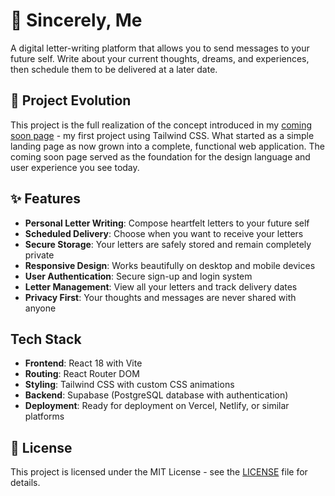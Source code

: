 # 💌 Sincerely, Me

A digital letter-writing platform that allows you to send messages to your future self. Write about your current thoughts, dreams, and experiences, then schedule them to be delivered at a later date.

## 📮 Project Evolution

This project is the full realization of the concept introduced in my [coming soon page](https://github.com/maryannintech/coming-soon-page) - my first project using Tailwind CSS. What started as a simple landing page as now grown into a complete, functional web application. The coming soon page served as the foundation for the design language and user experience you see today.


## ✨ Features

- **Personal Letter Writing**: Compose heartfelt letters to your future self
- **Scheduled Delivery**: Choose when you want to receive your letters
- **Secure Storage**: Your letters are safely stored and remain completely private
- **Responsive Design**: Works beautifully on desktop and mobile devices
- **User Authentication**: Secure sign-up and login system
- **Letter Management**: View all your letters and track delivery dates
- **Privacy First**: Your thoughts and messages are never shared with anyone

## Tech Stack

- **Frontend**: React 18 with Vite
- **Routing**: React Router DOM
- **Styling**: Tailwind CSS with custom CSS animations
- **Backend**: Supabase (PostgreSQL database with authentication)
- **Deployment**: Ready for deployment on Vercel, Netlify, or similar platforms

## 📄 License

This project is licensed under the MIT License - see the [LICENSE](LICENSE) file for details.
